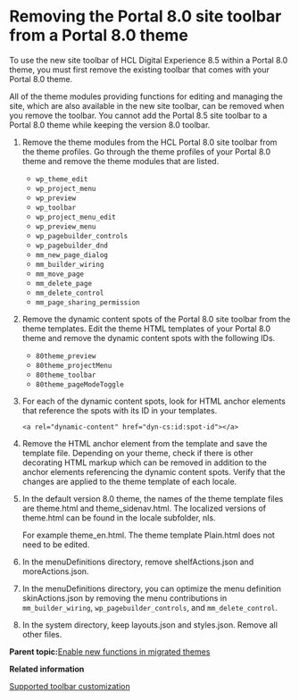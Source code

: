 # Removing the Portal 8.0 site toolbar from a Portal 8.0 theme

To use the new site toolbar of HCL Digital Experience 8.5 within a Portal 8.0 theme, you must first remove the existing toolbar that comes with your Portal 8.0 theme.

All of the theme modules providing functions for editing and managing the site, which are also available in the new site toolbar, can be removed when you remove the toolbar. You cannot add the Portal 8.5 site toolbar to a Portal 8.0 theme while keeping the version 8.0 toolbar.

1.  Remove the theme modules from the HCL Portal 8.0 site toolbar from the theme profiles. Go through the theme profiles of your Portal 8.0 theme and remove the theme modules that are listed.

    -   `wp_theme_edit`
    -   `wp_project_menu`
    -   `wp_preview`
    -   `wp_toolbar`
    -   `wp_project_menu_edit`
    -   `wp_preview_menu`
    -   `wp_pagebuilder_controls`
    -   `wp_pagebuilder_dnd`
    -   `mm_new_page_dialog`
    -   `mm_builder_wiring`
    -   `mm_move_page`
    -   `mm_delete_page`
    -   `mm_delete_control`
    -   `mm_page_sharing_permission`
2.  Remove the dynamic content spots of the Portal 8.0 site toolbar from the theme templates. Edit the theme HTML templates of your Portal 8.0 theme and remove the dynamic content spots with the following IDs.

    -   `80theme_preview`
    -   `80theme_projectMenu`
    -   `80theme_toolbar`
    -   `80theme_pageModeToggle`
3.  For each of the dynamic content spots, look for HTML anchor elements that reference the spots with its ID in your templates.

    ```
    <a rel="dynamic-content" href="dyn-cs:id:spot-id"></a>
    ```

4.  Remove the HTML anchor element from the template and save the template file. Depending on your theme, check if there is other decorating HTML markup which can be removed in addition to the anchor elements referencing the dynamic content spots. Verify that the changes are applied to the theme template of each locale.

5.  In the default version 8.0 theme, the names of the theme template files are theme.html and theme\_sidenav.html. The localized versions of theme.html can be found in the locale subfolder, nls.

    For example theme\_en.html. The theme template Plain.html does not need to be edited.

6.  In the menuDefinitions directory, remove shelfActions.json and moreActions.json.

7.  In the menuDefinitions directory, you can optimize the menu definition skinActions.json by removing the menu contributions in `mm_builder_wiring`, `wp_pagebuilder_controls`, and `mm_delete_control`.

8.  In the system directory, keep layouts.json and styles.json. Remove all other files.


**Parent topic:**[Enable new functions in migrated themes](../dev-theme/themeopt_migrate_deploy80.md)

**Related information**  


[Supported toolbar customization](../migrate/mig_plan_toolbar_customize.md)


